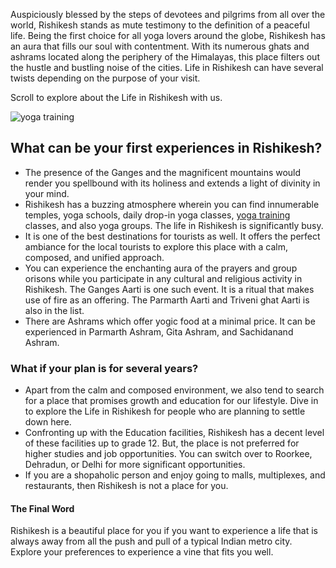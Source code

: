 Auspiciously blessed by the steps of devotees and pilgrims from all over the world, Rishikesh stands as mute testimony to the definition of a peaceful life. Being the first choice for all yoga lovers around the globe, Rishikesh has an aura that fills our soul with contentment. With its numerous ghats and ashrams located along the periphery of the Himalayas, this place filters out the hustle and bustling noise of the cities. Life in Rishikesh can have several twists depending on the purpose of your visit.
<p>Scroll to explore about the Life in Rishikesh with us.</p>
<img src="https://rishikeshvinyasayogaschool.com/wp-content/uploads/2018/12/300.jpg" alt="yoga training"></img>
<h2>What can be your first experiences in Rishikesh?</h2>
<ul>
<li>The presence of the Ganges and the magnificent mountains would render you spellbound with its holiness and extends a light of divinity in your mind.</li>
<li>Rishikesh has a buzzing atmosphere wherein you can find innumerable temples, yoga schools, daily drop-in yoga classes, <a href="https://rishikeshvinyasayogaschool.com/">yoga training</a> classes, and also yoga groups. The life in Rishikesh is significantly busy.</li>
<li>It is one of the best destinations for tourists as well. It offers the perfect ambiance for the local tourists to explore this place with a calm, composed, and unified approach.</li>
<li>You can experience the enchanting aura of the prayers and group orisons while you participate in any cultural and religious activity in Rishikesh. The Ganges Aarti is one such event. It is a ritual that makes use of fire as an offering. The Parmarth Aarti and Triveni ghat Aarti is also in the list.</li> 
<li>There are Ashrams which offer yogic food at a minimal price. It can be experienced in Parmarth Ashram, Gita Ashram, and Sachidanand Ashram.</li></ul>
<h3>What if your plan is for several years?</h3>
<ul>
<li>Apart from the calm and composed environment, we also tend to search for a place that promises growth and education for our lifestyle. Dive in to explore the Life in Rishikesh for people who are planning to settle down here.</li>
<li>Confronting up with the Education facilities, Rishikesh has a decent level of these facilities up to grade 12. But, the place is not preferred for higher studies and job opportunities. You can switch over to Roorkee, Dehradun, or Delhi for more significant opportunities.</li>
<li>If you are a shopaholic person and enjoy going to malls, multiplexes, and restaurants, then Rishikesh is not a place for you.</li></ul>
<h4>The Final Word</h4>
<p>Rishikesh is a beautiful place for you if you want to experience a life that is always away from all the push and pull of a typical Indian metro city. Explore your preferences to experience a vine that fits you well.</p>
